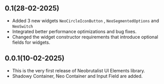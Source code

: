 ## 0.1(28-02-2025)
- Added 3 new widgets `NeoCircleIconButton` , `NeoSegmentedOptions` and `NeoSwitch`
- Integrated better performance optimizations and bug fixes.
- Changed the widget constructor requirements that introduce optional fields for widgets.

## 0.0.1(10-02-2025)

- This is the very first release of Neobrutalist UI Elements library.
- Shadowy Container, Neo Container and Input Field are added.

